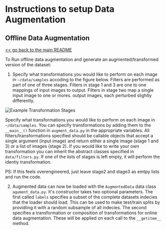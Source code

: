 # Instructions to setup Data Augmentation
## Offline Data Augmentation
[<< go back to the main README](../README.md)

To Run offline data augmentation and generate an augmented/transformed version of the dataset:

1. Specify what transformations you would like to perform on each image in `~/data/samples` accoding to the figure below. Filters are performed as part of one of three stages. Filters in stage 1 and 3 are one to one mappings of input images to output. Filters in stage two map a single input image to one or mores. output images, each perturbed slightly differently.

![Example Transformation Stages](https://i.imgur.com/JXZXueG.png)

Specify what transformations you would like to perform on each image in `~/data/samples`. You can specify transformations by adding them to the `__main__()` function in `augment_data.py` in the appropriate variables. All filters/transformations
specified should be callable objects that accept a single argument (input image) and return either a single image (stage 1 and 3) or a list of images (stage 2). If you would like to write your own transformation you can inherit the abstract classes specified in `data/filters.py`. If one of the lists of stages is left empty, it will perform the identiy transformation.

PS: If this feels overengineered, just leave stage2 and stage3 as emtpy lists and run the code.

2. Augmented data can now be loaded with the `AugmentedData` data class `agument_data.py`. It's constructor takes two optional parameters. The first called `labels` specifies a subset of the complete datasets indecies that the loader should load. This can be used to make test/train splits by providiing it with a random subsample of all indecies. The second specifies a transformation or composition of transformations for online data augmentation. These will be applied on each call to the `__getitem__` method. 
